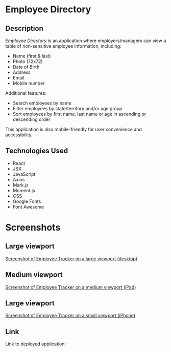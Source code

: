 # Employee Directory

## Description 

*Employee Directory* is an application where employers/managers can view a table of non-sensitive employee information, including:
- Name (first & last)
- Photo (72x72)
- Date of Birth 
- Address
- Email
- Mobile number 

Additional features: 
- Search employees by name
- Filter employees by state/territory and/or age group
- Sort employees by first name, last name or age in ascending or descending order

This application is also mobile-friendly for user convenience and accessibility.

## Technologies Used

- React
- JSX
- JavaScript
- Axios
- Mark.js 
- Moment.js
- CSS 
- Google Fonts
- Font Awesome

# Screenshots 

## Large viewport 

[Screenshot of Employee Tracker on a large viewport (desktop)](public/images/viewport-lg.png)

## Medium viewport 

[Screenshot of Employee Tracker on a medium viewport (iPad)](public/images/viewport-md.png)

## Large viewport 

[Screenshot of Employee Tracker on a small viewport (iPhone)](public/images/viewport-sm.png)

## Link

Link to deployed application: []()


